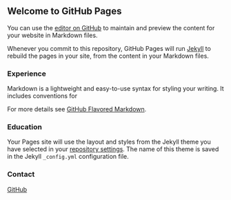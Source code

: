 ## Welcome to GitHub Pages

You can use the [editor on GitHub](https://github.com/heleriinvinni/resume/edit/gh-pages/index.md) to maintain and preview the content for your website in Markdown files.

Whenever you commit to this repository, GitHub Pages will run [Jekyll](https://jekyllrb.com/) to rebuild the pages in your site, from the content in your Markdown files.

### Experience

Markdown is a lightweight and easy-to-use syntax for styling your writing. It includes conventions for


For more details see [GitHub Flavored Markdown](https://guides.github.com/features/mastering-markdown/).

### Education

Your Pages site will use the layout and styles from the Jekyll theme you have selected in your [repository settings](https://github.com/heleriinvinni/resume/settings). The name of this theme is saved in the Jekyll `_config.yml` configuration file.

### Contact

[GitHub](https://https://github.com/heleriinvinni)
